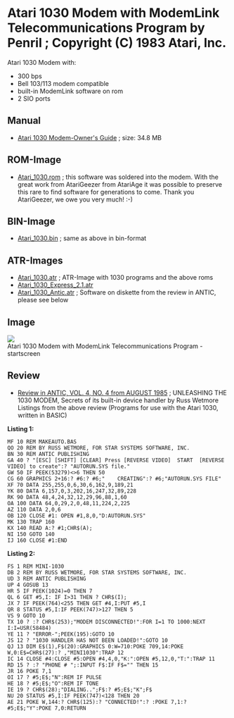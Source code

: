 # Atari 1030 Modem with ModemLink Telecommunications Program by Penril ; Copyright (C) 1983 Atari, Inc.  
Atari 1030 Modem with:  
- 300 bps  
- Bell 103/113 modem compatible  
- built-in ModemLink software on rom  
- 2 SIO ports  
## Manual  
- [Atari 1030 Modem-Owner's Guide](http://data.atariwiki.org/DOC/Atari_1030_Modem_Owner_s_Guide.pdf) ; size: 34.8 MB  
## ROM-Image  
- [Atari_1030.rom](attachments/Atari_1030.rom) ; this software was soldered into the modem. With the great work from AtariGeezer from AtariAge it was possible to preserve this rare to find software for generations to come. Thank you AtariGeezer, we owe you very much! :-)  
## BIN-Image  
- [Atari_1030.bin](attachments/Atari_1030.bin) ; same as above in bin-format  
## ATR-Images  
- [Atari_1030.atr](attachments/Atari_1030.atr) ; ATR-Image with 1030 programs and the above roms  
- [Atari_1030_Express_2.1.atr](attachments/Atari_1030_Express_2.1.atr)  
- [Atari_1030_Antic.atr](attachments/Atari_1030_Antic.atr) ; Software on diskette from the review in ANTIC, please see below  
## Image  
![](attachments/Atari_1030-Modemlink.jpg)  
Atari 1030 Modem with ModemLink Telecommunications Program - startscreen  
  
## Review  
- [Review in ANTIC, VOL. 4, NO. 4 from AUGUST 1985](http://www.atarimagazines.com/v4n4/1030modem.html) ; UNLEASHING THE 1030 MODEM, Secrets of its built-in device handler by Russ Wetmore  
Listings from the above review (Programs for use with the Atari 1030, written in BASIC)  
  
__Listing 1:__  
  
```
MF 10 REM MAKEAUTO.BAS
QO 20 REM BY RUSS WETMORE, FOR STAR SYSTEMS SOFTWARE, INC.
BN 30 REM ANTIC PUBLISHING
GA 40 ? "[ESC] [SHIFT] [CLEAR] Press [REVERSE VIDEO]  START  [REVERSE VIDEO] to create":? "AUTORUN.SYS file."
GW 50 IF PEEK(53279)<>6 THEN 50
CG 60 GRAPHICS 2+16:? #6:? #6;"    CREATING":? #6;"AUTORUN.SYS FILE"
XF 70 DATA 255,255,0,6,30,6,162,9,189,21
YK 80 DATA 6,157,0,3,202,16,247,32,89,228
RK 90 DATA 48,4,24,32,12,29,96,88,1,60
OA 100 DATA 64,0,29,2,0,48,11,224,2,225
AZ 110 DATA 2,0,6
OB 120 CLOSE #1: OPEN #1,8,0,"D:AUTORUN.SYS"
MK 130 TRAP 160
KX 140 READ A:? #1;CHR$(A);
NI 150 GOTO 140
IJ 160 CLOSE #1:END
```
__Listing 2:__  
  
```
FS 1 REM MINI-1030
DB 2 REM BY RUSS WETMORE, FOR STAR SYSTEMS SOFTWARE, INC.
UD 3 REM ANTIC PUBLISHING
UP 4 GOSUB 13
HR 5 IF PEEK(1024)=0 THEN 7
QL 6 GET #5,I: IF I>31 THEN ? CHR$(I);
JX 7 IF PEEK(764)<255 THEN GET #4,I:PUT #5,I
QR 8 STATUS #5,I:IF PEEK(747)>127 THEN 5
VS 9 GOTO 10
TX 10 ? :? CHR$(253);"MODEM DISCONNECTED!":FOR I=1 TO 1000:NEXT I:I=USR(58484)
YE 11 ? "ERROR-";PEEK(195):GOTO 10
JS 12 ? "1030 HANDLER HAS NOT BEEN LOADED!":GOTO 10
QJ 13 DIM E$(1),F$(20):GRAPHICS 0:W=710:POKE 709,14:POKE W,0:E$=CHR$(27):? ,"MINI1030":TRAP 12
IC 14 CLOSE #4:CLOSE #5:OPEN #4,4,0,"K:":OPEN #5,12,0,"T:":TRAP 11
RD 15 ? :? "PHONE # ";:INPUT F$:IF F$="" THEN 15
JR 16 POKE 7,1
OI 17 ? #5;E$;"N":REM IF PULSE
HE 18 ? #5;E$;"O":REM IF TONE
IE 19 ? CHR$(28);"DIALING..";F$:? #5;E$;"K";F$
NU 20 STATUS #5,I:IF PEEK(747)<128 THEN 20
AE 21 POKE W,144:? CHR$(125):? "CONNECTED!":? :POKE 7,1:? #5;E$;"Y":POKE 7,0:RETURN
```
